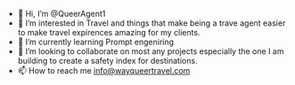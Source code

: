 - 👋 Hi, I’m @QueerAgent1
- 👀 I’m interested in Travel and things that make being a trave agent easier to make travel expirences amazing for my clients. 
- 🌱 I’m currently learning Prompt engeniring
- 💞️ I’m looking to collaborate on most any projects especially the one I am building to create a safety index for destinations. 
- 📫 How to reach me info@wayqueertravel.com

<!---
QueerAgent1/QueerAgent1 is a ✨ special ✨ repository because its `README.md` (this file) appears on your GitHub profile.
You can click the Preview link to take a look at your changes.
--->
